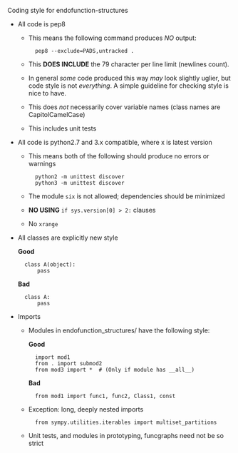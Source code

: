 Coding style for endofunction-structures

- All code is pep8
    * This means the following command produces *NO* output:

            pep8 --exclude=PADS,untracked .

    * This **DOES INCLUDE** the 79 character per line limit (newlines count).
    * In general *some* code produced this way *may* look slightly uglier, but
      code style is not *everything*. A simple guideline for checking style is nice to have.
    * This does *not* necessarily cover variable names (class names are
      CapitolCamelCase)
    * This includes unit tests

- All code is python2.7 and 3.x compatible, where x is latest version

    * This means both of the following should produce no errors or warnings

            python2 -m unittest discover
            python3 -m unittest discover

    * The module `six` is not allowed; dependencies should be minimized
    * **NO USING** `if sys.version[0] > 2:` clauses
    * No `xrange`

- All classes are explicitly new style

    **Good**

        class A(object):
            pass

    **Bad**

        class A:
            pass


- Imports 
    * Modules in endofunction_structures/ have the following style:

        **Good**

            import mod1
            from . import submod2
            from mod3 import *  # (Only if module has __all__)

        **Bad**

            from mod1 import func1, func2, Class1, const
    
    * Exception: long, deeply nested imports

            from sympy.utilities.iterables import multiset_partitions

    * Unit tests, and modules in prototyping, funcgraphs need not be so strict